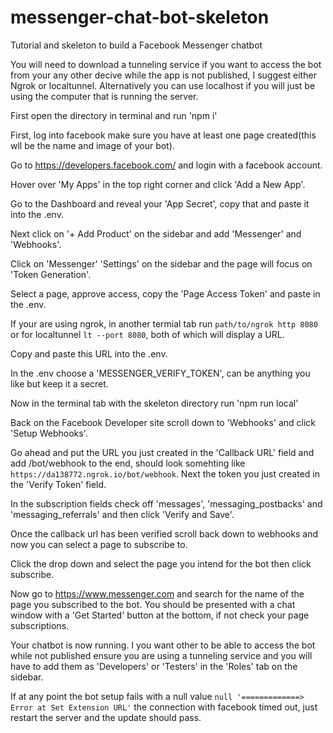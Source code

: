 # messenger-chat-bot-skeleton
Tutorial and skeleton to build a Facebook Messenger chatbot

You will need to download a tunneling service if you want to access the bot from your any other decive while the app is not published, I suggest either Ngrok or localtunnel. Alternatively you can use localhost if you will just be using the computer that is running the server.

First open the directory in terminal and run 'npm i'

First, log into facebook make sure you have at least one page created(this wll be the name and image of your bot).

Go to https://developers.facebook.com/ and login with a facebook account.

Hover over 'My Apps' in the top right corner and click 'Add a New App'.

Go to the Dashboard and reveal your 'App Secret', copy that and paste it into the .env.

Next click on '+ Add Product' on the sidebar and add 'Messenger' and 'Webhooks'.

Click on 'Messenger' 'Settings' on the sidebar and the page will focus on 'Token Generation'.

Select a page, approve access, copy the 'Page Access Token' and paste in the .env.

If your are using ngrok, in another termial tab run `path/to/ngrok http 8080` or for localtunnel `lt --port 8080`,
both of which will display a URL.

Copy and paste this URL into the .env. 

In the .env choose a 'MESSENGER_VERIFY_TOKEN', can be anything you like but keep it a secret.

Now in the terminal tab with the skeleton directory run 'npm run local'

Back on the Facebook Developer site scroll down to 'Webhooks' and click 'Setup Webhooks'.

Go ahead and put the URL you just created in the 'Callback URL' field and add /bot/webhook to the end, should look somehting like `https://da138772.ngrok.io/bot/webhook`. Next the token you just created in the 'Verify Token' field.

In the subscription fields check off 'messages', 'messaging_postbacks' and 'messaging_referrals' and then click 'Verify and Save'.

Once the callback url has been verified scroll back down to webhooks and now you can select a page to subscribe to.

Click the drop down and select the page you intend for the bot then click subscribe.

Now go to https://www.messenger.com and search for the name of the page you subscribed to the bot. You should be presented with a chat window with a 'Get Started' button at the bottom, if not check your page subscriptions.

Your chatbot is now running. I you want other to be able to access the bot while not published ensure you are using a tunneling service and you will have to add them as 'Developers' or 'Testers' in the 'Roles' tab on the sidebar.

If at any point the bot setup fails with a null value `null '=============> Error at Set Extension URL'` the connection with facebook timed out, just restart the server and the update should pass.